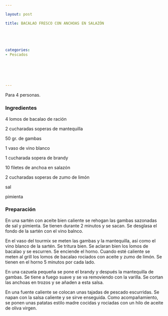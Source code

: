 ```yaml
---

layout: post

title: BACALAO FRESCO CON ANCHOAS EN SALAZÓN





categories:
- Pescados






---
```


Para 4 personas.

<h3>Ingredientes</h3>

4 lomos de bacalao de ración

2 cucharadas soperas de mantequilla

50 gr. de gambas

1 vaso de vino blanco

1 cucharada sopera de brandy

10 filetes de anchoa en salazón

2 cucharadas soperas de zumo de limón

sal

pimienta

<h3>Preparación</h3>

En una sartén con aceite bien caliente se rehogan las gambas sazonadas de sal y pimienta. Se tienen durante 2 minutos y se sacan. Se desglasa el fondo de la sartén con el vino balnco.

En el vaso del tourmix se meten las gambas y la mantequilla, así como el vino blanco de la sartén. Se tritura bien. Se aclaran bien los lomos de bacalao y se escurren. Se enciende el horno. Cuando esté caliente se meten al grill los lomos de bacalao rociados con aceite y zumo de limón. Se tienen en el horno 5 minutos por cada lado.

En una cazuela pequeña se pone el brandy y después la mantequilla de gambas. Se tiene a fuego suave y se va removiendo con la varilla. Se cortan las anchoas en trozos y se añaden a esta salsa.

En una fuente caliente se colocan unas tajadas de pescado escurridas. Se napan con la salsa caliente y se sirve enseguida. Como acompañamiento, se ponen unas patatas estilo madre cocidas y rociadas con un hilo de aceite de oliva virgen.